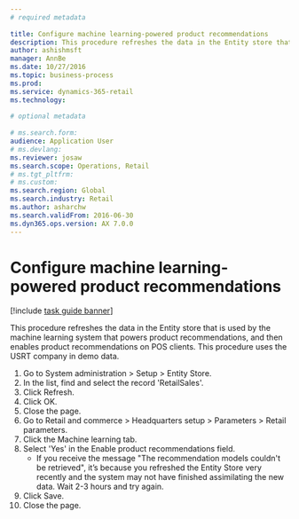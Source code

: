 ```yaml
--- 
# required metadata 
 
title: Configure machine learning-powered product recommendations
description: This procedure refreshes the data in the Entity store that is used by the machine learning system that powers product recommendations, and then enables product recommendations on POS clients. 
author: ashishmsft
manager: AnnBe 
ms.date: 10/27/2016
ms.topic: business-process 
ms.prod:  
ms.service: dynamics-365-retail 
ms.technology:  
 
# optional metadata 
 
# ms.search.form:   
audience: Application User 
# ms.devlang:  
ms.reviewer: josaw
ms.search.scope: Operations, Retail 
# ms.tgt_pltfrm:  
# ms.custom:  
ms.search.region: Global
ms.search.industry: Retail
ms.author: asharchw
ms.search.validFrom: 2016-06-30 
ms.dyn365.ops.version: AX 7.0.0 
---
```

# Configure machine learning-powered product recommendations

[!include [task guide banner](../includes/task-guide-banner.md)]

This procedure refreshes the data in the Entity store that is used by the machine learning system that powers product recommendations, and then enables product recommendations on POS clients. This procedure uses the USRT company in demo data.

1. Go to System administration > Setup > Entity Store.
2. In the list, find and select the record 'RetailSales'.
3. Click Refresh.
4. Click OK.
5. Close the page.
6. Go to Retail and commerce > Headquarters setup > Parameters > Retail parameters.
7. Click the Machine learning tab.
8. Select 'Yes' in the Enable product recommendations field.
    * If you receive the message "The recommendation models couldn't be retrieved", it’s because you refreshed the Entity Store very recently and the system may not have finished assimilating the new data. Wait 2-3 hours and try again.  
9. Click Save.
10. Close the page.

